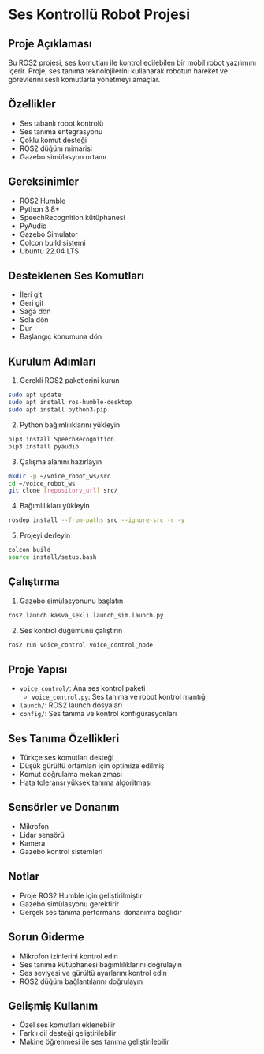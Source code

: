 # Ses Kontrollü Robot Projesi

## Proje Açıklaması
Bu ROS2 projesi, ses komutları ile kontrol edilebilen bir mobil robot yazılımını içerir. Proje, ses tanıma teknolojilerini kullanarak robotun hareket ve görevlerini sesli komutlarla yönetmeyi amaçlar.

## Özellikler
- Ses tabanlı robot kontrolü
- Ses tanıma entegrasyonu
- Çoklu komut desteği
- ROS2 düğüm mimarisi
- Gazebo simülasyon ortamı

## Gereksinimler
- ROS2 Humble
- Python 3.8+
- SpeechRecognition kütüphanesi
- PyAudio
- Gazebo Simulator
- Colcon build sistemi
- Ubuntu 22.04 LTS

## Desteklenen Ses Komutları
- İleri git
- Geri git
- Sağa dön
- Sola dön
- Dur
- Başlangıç konumuna dön

## Kurulum Adımları
1. Gerekli ROS2 paketlerini kurun
```bash
sudo apt update
sudo apt install ros-humble-desktop
sudo apt install python3-pip
```

2. Python bağımlılıklarını yükleyin
```bash
pip3 install SpeechRecognition
pip3 install pyaudio
```

3. Çalışma alanını hazırlayın
```bash
mkdir -p ~/voice_robot_ws/src
cd ~/voice_robot_ws
git clone [repository_url] src/
```

4. Bağımlılıkları yükleyin
```bash
rosdep install --from-paths src --ignore-src -r -y
```

5. Projeyi derleyin
```bash
colcon build
source install/setup.bash
```

## Çalıştırma
1. Gazebo simülasyonunu başlatın
```bash
ros2 launch kasva_sekli launch_sim.launch.py
```

2. Ses kontrol düğümünü çalıştırın
```bash
ros2 run voice_control voice_control_node
```

## Proje Yapısı
- `voice_control/`: Ana ses kontrol paketi
  - `voice_control.py`: Ses tanıma ve robot kontrol mantığı
- `launch/`: ROS2 launch dosyaları
- `config/`: Ses tanıma ve kontrol konfigürasyonları

## Ses Tanıma Özellikleri
- Türkçe ses komutları desteği
- Düşük gürültü ortamları için optimize edilmiş
- Komut doğrulama mekanizması
- Hata toleransı yüksek tanıma algoritması

## Sensörler ve Donanım
- Mikrofon
- Lidar sensörü
- Kamera
- Gazebo kontrol sistemleri

## Notlar
- Proje ROS2 Humble için geliştirilmiştir
- Gazebo simülasyonu gerektirir
- Gerçek ses tanıma performansı donanıma bağlıdır

## Sorun Giderme
- Mikrofon izinlerini kontrol edin
- Ses tanıma kütüphanesi bağımlılıklarını doğrulayın
- Ses seviyesi ve gürültü ayarlarını kontrol edin
- ROS2 düğüm bağlantılarını doğrulayın

## Gelişmiş Kullanım
- Özel ses komutları eklenebilir
- Farklı dil desteği geliştirilebilir
- Makine öğrenmesi ile ses tanıma geliştirilebilir
